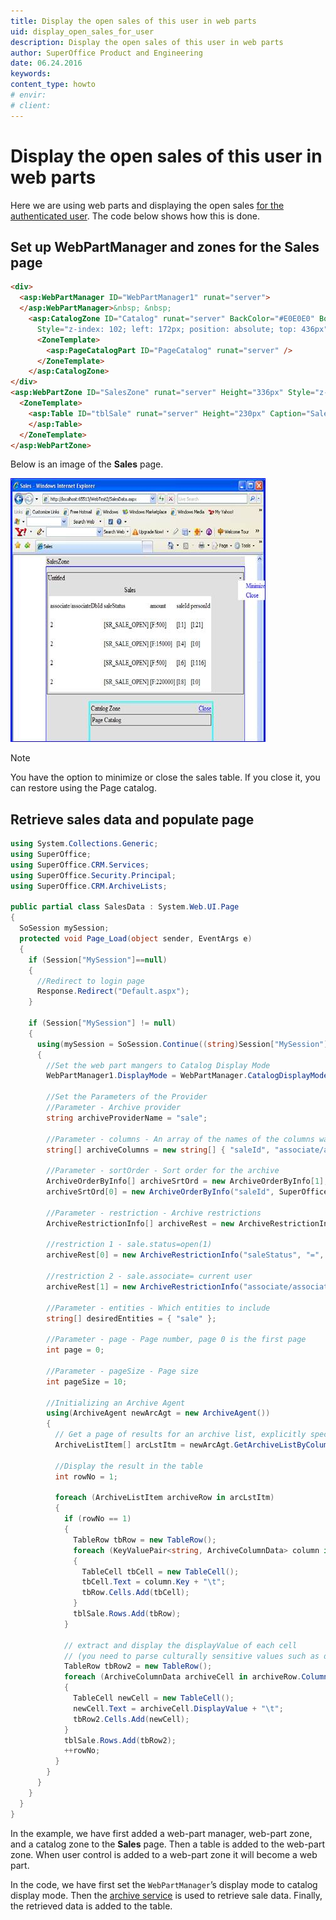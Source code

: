 ```yaml
---
title: Display the open sales of this user in web parts
uid: display_open_sales_for_user
description: Display the open sales of this user in web parts
author: SuperOffice Product and Engineering
date: 06.24.2016
keywords:
content_type: howto
# envir:
# client:
---
```


# Display the open sales of this user in web parts

Here we are using web parts and displaying the open sales [for the authenticated user][1]. The code below shows how this is done.

## Set up WebPartManager and zones for the Sales page

```html
<div>
  <asp:WebPartManager ID="WebPartManager1" runat="server">
  </asp:WebPartManager>&nbsp; &nbsp;
    <asp:CatalogZone ID="Catalog" runat="server" BackColor="#E0E0E0" BorderColor="Cyan" BorderStyle="Double" Height="71px"
      Style="z-index: 102; left: 172px; position: absolute; top: 436px" Width="393px">
      <ZoneTemplate>
        <asp:PageCatalogPart ID="PageCatalog" runat="server" />
      </ZoneTemplate>
    </asp:CatalogZone>
</div>
<asp:WebPartZone ID="SalesZone" runat="server" Height="336px" Style="z-index: 101;left: 81px; position: absolute; top: 48px" Width="556px" BorderColor="Blue">
  <ZoneTemplate>
    <asp:Table ID="tblSale" runat="server" Height="230px" Caption="Sales" BorderColor="Blue" CaptionAlign="Top" Width="454px">
    </asp:Table>
  </ZoneTemplate>
</asp:WebPartZone>
```

Below is an image of the **Sales** page.

![03][img1]

> [!NOTE]
> You have the option to minimize or close the sales table. If you close it, you can restore using the Page catalog.

## Retrieve sales data and populate page

```csharp
using System.Collections.Generic;
using SuperOffice;
using SuperOffice.CRM.Services;
using SuperOffice.Security.Principal;
using SuperOffice.CRM.ArchiveLists;

public partial class SalesData : System.Web.UI.Page
{
  SoSession mySession;
  protected void Page_Load(object sender, EventArgs e)
  {
    if (Session["MySession"]==null)
    {
      //Redirect to login page
      Response.Redirect("Default.aspx");
    }

    if (Session["MySession"] != null)
    {
      using(mySession = SoSession.Continue((string)Session["MySession"]))
      {
        //Set the web part mangers to Catalog Display Mode
        WebPartManager1.DisplayMode = WebPartManager.CatalogDisplayMode;

        //Set the Parameters of the Provider
        //Parameter - Archive provider
        string archiveProviderName = "sale";

        //Parameter - columns - An array of the names of the columns wanted.
        string[] archiveColumns = new string[] { "saleId", "associate/associateDbId", "personId", "saleDate", "amount", "saleStatus" };

        //Parameter - sortOrder - Sort order for the archive
        ArchiveOrderByInfo[] archiveSrtOrd = new ArchiveOrderByInfo[1];
        archiveSrtOrd[0] = new ArchiveOrderByInfo("saleId", SuperOffice.Util.OrderBySortType.ASC);

        //Parameter - restriction - Archive restrictions
        ArchiveRestrictionInfo[] archiveRest = new ArchiveRestrictionInfo[2];

        //restriction 1 - sale.status=open(1)
        archiveRest[0] = new ArchiveRestrictionInfo("saleStatus", "=", "1");

        //restriction 2 - sale.associate= current user
        archiveRest[1] = new ArchiveRestrictionInfo("associate/associateDbId", "=", SoContext.CurrentPrincipal.AssociateId.ToString());

        //Parameter - entities - Which entities to include
        string[] desiredEntities = { "sale" };

        //Parameter - page - Page number, page 0 is the first page
        int page = 0;

        //Parameter - pageSize - Page size
        int pageSize = 10;

        //Initializing an Archive Agent
        using(ArchiveAgent newArcAgt = new ArchiveAgent())
        {
          // Get a page of results for an archive list, explicitly specifying the restrictions, orderby and chosen columns
          ArchiveListItem[] arcLstItm = newArcAgt.GetArchiveListByColumns(archiveProviderName, archiveColumns, archiveSrtOrd, archiveRest, desiredEntities,page,  pageSize);

          //Display the result in the table
          int rowNo = 1;

          foreach (ArchiveListItem archiveRow in arcLstItm)
          {
            if (rowNo == 1)
            {
              TableRow tbRow = new TableRow();
              foreach (KeyValuePair<string, ArchiveColumnData> column in archiveRow.ColumnData)
              {
                TableCell tbCell = new TableCell();
                tbCell.Text = column.Key + "\t";
                tbRow.Cells.Add(tbCell);
              }
              tblSale.Rows.Add(tbRow);
            }

            // extract and display the displayValue of each cell
            // (you need to parse culturally sensitive values such as dates to get the correct client display format)
            TableRow tbRow2 = new TableRow();
            foreach (ArchiveColumnData archiveCell in archiveRow.ColumnData.Values)
            {
              TableCell newCell = new TableCell();
              newCell.Text = archiveCell.DisplayValue + "\t";
              tbRow2.Cells.Add(newCell);
            }
            tblSale.Rows.Add(tbRow2);
            ++rowNo;
          }
        }
      }
    }
  }
}
```

In the example, we have first added a web-part manager, web-part zone, and a catalog zone to the **Sales** page. Then a table is added to the web-part zone. When user control is added to a web-part zone it will become a web part.

In the code, we have first set the `WebPartManager`’s display mode to catalog display mode. Then the [archive service][2] is used to retrieve sale data. Finally, the retrieved data is added to the table.

<!-- Referenced links -->
[1]: authenticate-user.md
[2]: ../../search/iarchiveagent/iarchiveagent.md

<!-- Referenced images -->
[img1]: media/image003.jpg
